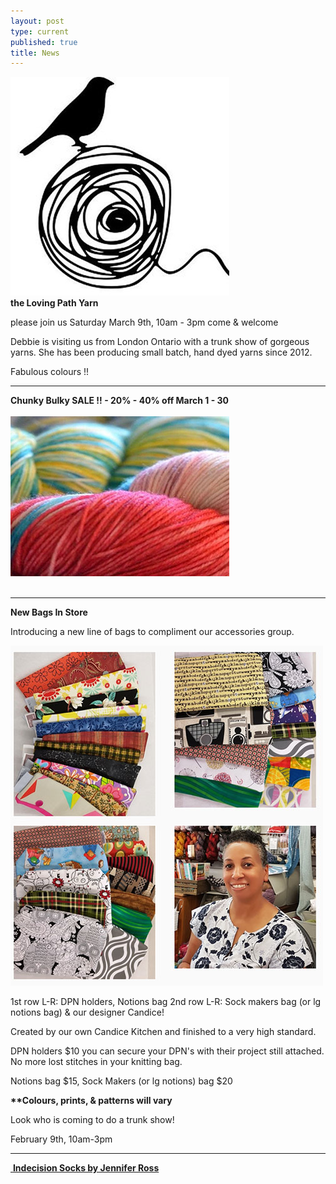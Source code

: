 ```yaml
---
layout: post
type: current
published: true
title: News
---
```

<img src="/img/loving_path.gif"><br />
<strong>the Loving Path Yarn</strong>
 
please join us
Saturday March 9th, 10am - 3pm
come & welcome

Debbie is visiting us from London Ontario with a trunk show of gorgeous yarns. She has been producing small batch, hand dyed yarns since 2012. 
 
Fabulous colours !!
<hr />
<strong>Chunky Bulky SALE !! - 20% - 40% off March 1 - 30</strong><br /><br />
<img src="/img/chunky_sale.jpg"><br /><br />
<hr />
<strong>New Bags In Store</strong>

Introducing a new line of bags to compliment our accessories group.

<img src="/img/febwhatsnew.jpg">

1st row L-R: DPN holders, Notions bag
2nd row L-R: Sock makers bag (or lg notions bag) & our designer Candice!

Created by our own Candice Kitchen and finished to a very high standard. 

DPN holders $10
you can secure your DPN's with their project still attached. No more lost stitches in your knitting bag.

Notions bag $15, Sock Makers (or lg notions) bag $20

<strong>**Colours, prints, & patterns will vary</strong>

Look who is coming to do a trunk show!

February 9th, 10am-3pm

<hr />

<a href="https://www.ravelry.com/patterns/library/indecision-5">
      <img src="http://woolandsilkco.github.io/img/indecisionsocks.jpg" alt="">
     <strong>Indecision Socks</span> by Jennifer Ross</strong>
    </a>
